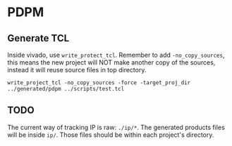 # PDPM

## Generate TCL

Inside vivado, use `write_protect_tcl`.
Remember to add `-no_copy_sources`, this means the new project will NOT make
another copy of the sources, instead it will reuse source files in top directory.

```
write_project_tcl -no_copy_sources -force -target_proj_dir ../generated/pdpm ../scripts/test.tcl
```

## TODO

The current way of tracking IP is raw: `./ip/*`. The generated products files will be inside `ip/`.
Those files should be within each project's directory.
